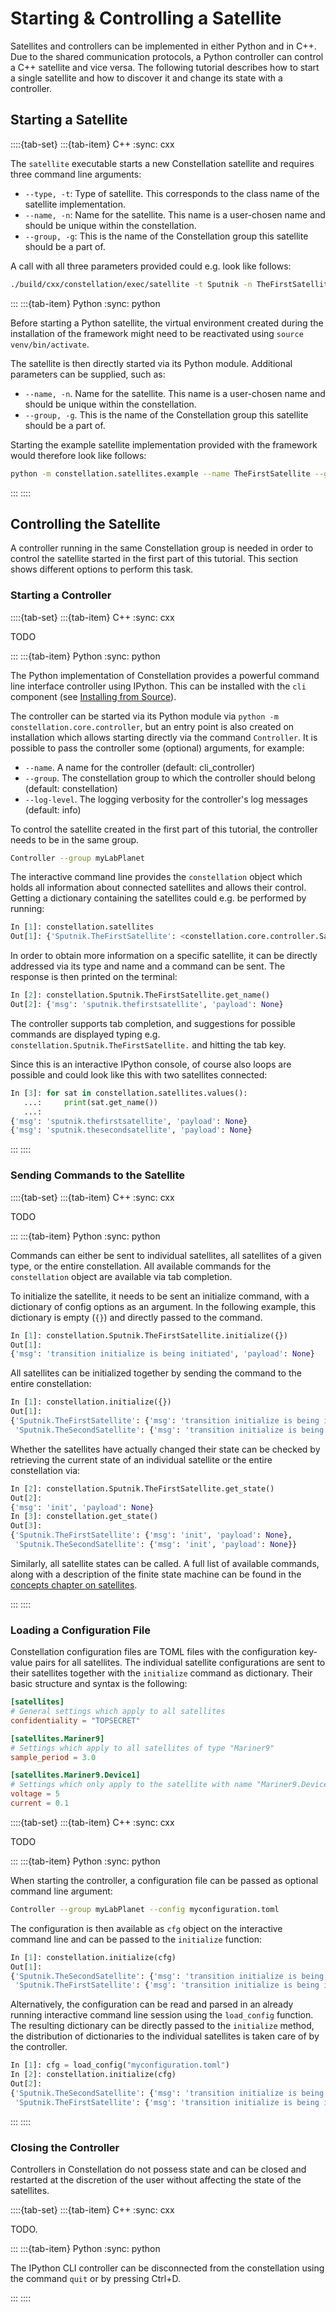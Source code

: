 # Starting & Controlling a Satellite

Satellites and controllers can be implemented in either Python and in C++. Due to the shared communication protocols, a
Python controller can control a C++ satellite and vice versa. The following tutorial describes how to start a single
satellite and how to discover it and change its state with a controller.

## Starting a Satellite

::::{tab-set}
:::{tab-item} C++
:sync: cxx

The `satellite` executable starts a new Constellation satellite and requires three command line arguments:

- `--type, -t`: Type of satellite. This corresponds to the class name of the satellite implementation.
- `--name, -n`: Name for the satellite. This name is a user-chosen name and should be unique within the constellation.
- `--group, -g`: This is the name of the Constellation group this satellite should be a part of.

A call with all three parameters provided could e.g. look like follows:

```sh
./build/cxx/constellation/exec/satellite -t Sputnik -n TheFirstSatellite -g MyLabPlanet
```

:::
:::{tab-item} Python
:sync: python

Before starting a Python satellite, the virtual environment created during the installation of the framework might need to be
reactivated using `source venv/bin/activate`.

The satellite is then directly started via its Python module. Additional parameters can be supplied, such as:

- `--name, -n`. Name for the satellite. This name is a user-chosen name and should be unique within the constellation.
- `--group, -g`. This is the name of the Constellation group this satellite should be a part of.

Starting the example satellite implementation provided with the framework would therefore look like follows:

```sh
python -m constellation.satellites.example --name TheFirstSatellite --group MyLabPlanet
```

:::
::::

## Controlling the Satellite

A controller running in the same Constellation group is needed in order to control the satellite started in the first part
of this tutorial. This section shows different options to perform this task.

### Starting a Controller

::::{tab-set}
:::{tab-item} C++
:sync: cxx

TODO

:::
:::{tab-item} Python
:sync: python

The Python implementation of Constellation provides a powerful command line interface controller using IPython. This can be installed with the `cli` component (see [Installing from Source](../install.md#installing-the-constellation-package)).

The controller can be started via its Python module via `python -m constellation.core.controller`, but an entry point is also created on installation which allows starting directly via the command `Controller`. It is possible to pass the controller some (optional) arguments, for example:

- `--name`. A name for the controller (default: cli_controller)
- `--group`. The constellation group to which the controller should belong (default: constellation)
- `--log-level`. The logging verbosity for the controller's log messages (default: info)

To control the satellite created in the first part of this tutorial, the controller needs to be in the same group.

```sh
Controller --group myLabPlanet
```

The interactive command line provides the `constellation` object which holds all information about connected satellites and
allows their control. Getting a dictionary containing the satellites could e.g. be performed by running:

```python
In [1]: constellation.satellites
Out[1]: {'Sputnik.TheFirstSatellite': <constellation.core.controller.SatelliteCommLink at 0x700590f015b0>}
```

In order to obtain more information on a specific satellite, it can be directly addressed via its type and name
and a command can be sent. The response is then printed on the terminal:

```python
In [2]: constellation.Sputnik.TheFirstSatellite.get_name()
Out[2]: {'msg': 'sputnik.thefirstsatellite', 'payload': None}
```

The controller supports tab completion, and suggestions for possible commands are displayed typing e.g.
`constellation.Sputnik.TheFirstSatellite.` and hitting the tab key.

Since this is an interactive IPython console, of course also loops are possible and could look like this with two satellites
connected:

```python
In [3]: for sat in constellation.satellites.values():
   ...:     print(sat.get_name())
   ...:
{'msg': 'sputnik.thefirstsatellite', 'payload': None}
{'msg': 'sputnik.thesecondsatellite', 'payload': None}
```

:::
::::

### Sending Commands to the Satellite

::::{tab-set}
:::{tab-item} C++
:sync: cxx

TODO

:::
:::{tab-item} Python
:sync: python

Commands can either be sent to individual satellites, all satellites of a given type, or the entire constellation.
All available commands for the `constellation` object are available via tab completion.

To initialize the satellite, it needs to be sent an initialize command, with a dictionary of config options as an argument.
In the following example, this dictionary is empty (`{}`) and directly passed to the command.

```python
In [1]: constellation.Sputnik.TheFirstSatellite.initialize({})
Out[1]:
{'msg': 'transition initialize is being initiated', 'payload': None}
```

All satellites can be initialized together by sending the command to the entire constellation:

```python
In [1]: constellation.initialize({})
Out[1]:
{'Sputnik.TheFirstSatellite': {'msg': 'transition initialize is being initiated', 'payload': None},
 'Sputnik.TheSecondSatellite': {'msg': 'transition initialize is being initiated', 'payload': None}}
```

Whether the satellites have actually changed their state can be checked by retrieving the current state of an individual
satellite or the entire constellation via:

```python
In [2]: constellation.Sputnik.TheFirstSatellite.get_state()
Out[2]:
{'msg': 'init', 'payload': None}
In [3]: constellation.get_state()
Out[3]:
{'Sputnik.TheFirstSatellite': {'msg': 'init', 'payload': None},
 'Sputnik.TheSecondSatellite': {'msg': 'init', 'payload': None}}
```

Similarly, all satellite states can be called. A full list of available commands, along with a description of the finite
state machine can be found in the [concepts chapter on satellites](../concepts/satellite).

:::
::::

### Loading a Configuration File

Constellation configuration files are TOML files with the configuration key-value pairs for all satellites. The individual
satellite configurations are sent to their satellites together with the `initialize` command as dictionary. Their basic
structure and syntax is the following:

```toml
[satellites]
# General settings which apply to all satellites
confidentiality = "TOPSECRET"

[satellites.Mariner9]
# Settings which apply to all satellites of type "Mariner9"
sample_period = 3.0

[satellites.Mariner9.Device1]
# Settings which only apply to the satellite with name "Mariner9.Device1"
voltage = 5
current = 0.1
```


::::{tab-set}
:::{tab-item} C++
:sync: cxx

TODO

:::
:::{tab-item} Python
:sync: python

When starting the controller, a configuration file can be passed as optional command line argument:

```sh
Controller --group myLabPlanet --config myconfiguration.toml
```

The configuration is then available as `cfg` object on the interactive command line and can be passed to the `initialize`
function:

```python
In [1]: constellation.initialize(cfg)
Out[1]:
{'Sputnik.TheSecondSatellite': {'msg': 'transition initialize is being initiated', 'payload': None},
 'Sputnik.TheFirstSatellite': {'msg': 'transition initialize is being initiated', 'payload': None}}
```

Alternatively, the configuration can be read and parsed in an already running interactive command line session using the
`load_config` function. The resulting dictionary can be directly passed to the `initialize` method, the distribution of
dictionaries to the individual satellites is taken care of by the controller.

```python
In [1]: cfg = load_config("myconfiguration.toml")
In [2]: constellation.initialize(cfg)
Out[2]:
{'Sputnik.TheSecondSatellite': {'msg': 'transition initialize is being initiated', 'payload': None},
 'Sputnik.TheFirstSatellite': {'msg': 'transition initialize is being initiated', 'payload': None}}
```

:::
::::


### Closing the Controller

Controllers in Constellation do not possess state and can be closed and restarted at the discretion of the user without
affecting the state of the satellites.

::::{tab-set}
:::{tab-item} C++
:sync: cxx

TODO.

:::
:::{tab-item} Python
:sync: python

The IPython CLI controller can be disconnected from the constellation using the command `quit` or by pressing Ctrl+D.

:::
::::
